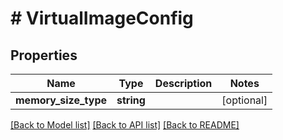 # # VirtualImageConfig

## Properties

Name | Type | Description | Notes
------------ | ------------- | ------------- | -------------
**memory_size_type** | **string** |  | [optional]

[[Back to Model list]](../../README.md#models) [[Back to API list]](../../README.md#endpoints) [[Back to README]](../../README.md)
